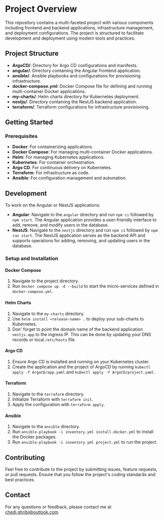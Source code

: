 # Project Overview

This repository contains a multi-faceted project with various components including frontend and backend applications, infrastructure management, and deployment configurations. The project is structured to facilitate development and deployment using modern tools and practices.

## Project Structure

- **ArgoCD/**: Directory for Argo CD configurations and manifests.
- **angular/**: Directory containing the Angular frontend application.
- **ansible/**: Ansible playbooks and configurations for provisioning infrastructure.
- **docker-compose.yml**: Docker Compose file for defining and running multi-container Docker applications.
- **my-charts/**: Helm charts directory for Kubernetes deployment.
- **nestjs/**: Directory containing the NestJS backend application.
- **terraform/**: Terraform configurations for infrastructure provisioning.

## Getting Started

### Prerequisites

- **Docker**: For containerizing applications.
- **Docker Compose**: For managing multi-container Docker applications.
- **Helm**: For managing Kubernetes applications.
- **Kubernetes**: For container orchestration.
- **Argo CD**: For continuous delivery on Kubernetes.
- **Terraform**: For infrastructure as code.
- **Ansible**: For configuration management and automation.

## Development

To work on the Angular or NestJS applications:

- **Angular**: Navigate to the `angular` directory and run `npm ci` followed by `npm start`. The Angular application provides a user-friendly interface to add, remove, and modify users in the database.
- **NestJS**: Navigate to the `nestjs` directory and run `npm ci` followed by `npm run start`. The NestJS application serves as the backend API and supports operations for adding, removing, and updating users in the database.

### Setup and Installation

#### Docker Compose

1. Navigate to the project directory.
2. Run `docker compose up -d --build` to start the micro-services defined in `docker-compose.yml`.

#### Helm Charts

1. Navigate to the `my-charts` directory.
2. Use `helm install <release-name> .` to deploy your sub-charts to Kubernetes.
3. Don' forget to point the domain name of the backend application `nestjs.app` to the ingress IP. This can be done by updating your DNS records or local `/etc/hosts` file. 

#### Argo CD

1. Ensure Argo CD is installed and running on your Kubernetes cluster.
2. Create the application and the project of ArgoCD by running `kubectl apply -f ArgoCD/app.yaml` and `kubectl apply -f ArgoCD/project.yaml`.

#### Terraform

1. Navigate to the `terraform` directory.
2. Initialize Terraform with `terraform init`.
3. Apply the configuration with `terraform apply`.

#### Ansible

1. Navigate to the `ansible` directory.
2. Run `ansible-playbook -i inventory.yml install-docker.yml` to install the Docker packages.
3. Run `ansible-playbook -i inventory.yml project.yml` to run the project.

## Contributing

Feel free to contribute to the project by submitting issues, feature requests, or pull requests. Ensure that you follow the project's coding standards and best practices.

## Contact

For any questions or feedback, please contact me at [chedi.ghribi@outlook.com](mailto:chedi.ghribi@outlook.com).
